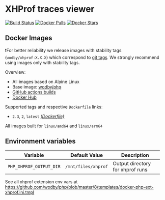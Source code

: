 # XHProf traces viewer

[![Build Status](https://github.com/wodby/xhprof/workflows/Build%20docker%20image/badge.svg)](https://github.com/wodby/xhprof/actions)
[![Docker Pulls](https://img.shields.io/docker/pulls/wodby/xhprof.svg)](https://hub.docker.com/r/wodby/xhprof)
[![Docker Stars](https://img.shields.io/docker/stars/wodby/xhprof.svg)](https://hub.docker.com/r/wodby/xhprof)

## Docker Images

❗For better reliability we release images with stability tags (`wodby/xhprof:X.X.X`) which correspond to [git tags](https://github.com/wodby/xhprof/releases). We strongly recommend using images only with stability tags. 

Overview:

- All images based on Alpine Linux
- Base image: [wodby/php](https://github.com/wodby/php)
- [GitHub actions builds](https://github.com/wodby/xhprof/actions) 
- [Docker Hub](https://hub.docker.com/r/wodby/xhprof)

Supported tags and respective `Dockerfile` links:

- `2.3`, `2`, `latest` [_(Dockerfile)_](https://github.com/wodby/xhprof/tree/master/Dockerfile)

All images built for `linux/amd64` and `linux/arm64`

## Environment variables

| Variable                | Default Value       | Description                      |
|-------------------------|---------------------|----------------------------------|
| `PHP_XHPROF_OUTPUT_DIR` | `/mnt/files/xhprof` | Output directory for xhprof runs |

See all xhprof extension env vars at https://github.com/wodby/php/blob/master/8/templates/docker-php-ext-xhprof.ini.tmpl
